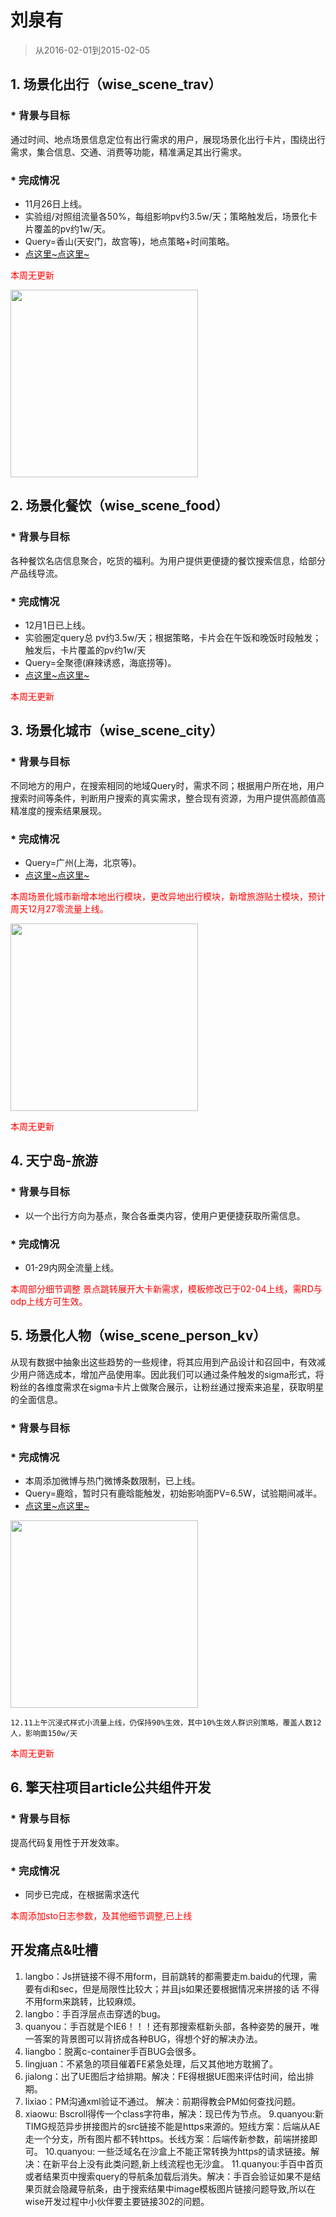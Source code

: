  # 刘泉有

> 从2016-02-01到2015-02-05


## 1. 场景化出行（wise_scene_trav）

### * 背景与目标
通过时间、地点场景信息定位有出行需求的用户，展现场景化出行卡片，围绕出行需求，集合信息、交通、消费等功能，精准满足其出行需求。

### * 完成情况
- 11月26日上线。
- 实验组/对照组流量各50%，每组影响pv约3.5w/天；策略触发后，场景化卡片覆盖的pv约1w/天。
- Query=香山(天安门，故宫等)，地点策略+时间策略。
- [点这里~点这里~](https://www.baidu.com/from=844b/s?word=%E9%A6%99%E5%B1%B1&ts=0015366&t_kt=0&rsv_iqid=5504612005285293655&rsv_t=f77fpuYM6PishRuwv6A9PSlfWEsQ%252FkBKd%252FtsgBcmqwBGyhR9vBwtIJNd3A&sa=ib&ms=1&rsv_sug4=3888&ss=101&inputT=2065&sid=102251)

<span style="color:red">本周无更新</span>

<img src="img/liuquanyou/11gugong.png" width=300/>



## 2. 场景化餐饮（wise_scene_food）

### * 背景与目标
各种餐饮名店信息聚合，吃货的福利。为用户提供更便捷的餐饮搜索信息，给部分产品线导流。

### * 完成情况
- 12月1日已上线。
- 实验圈定query总 pv约3.5w/天；根据策略，卡片会在午饭和晚饭时段触发；触发后，卡片覆盖的pv约1w/天
- Query=全聚德(麻辣诱惑，海底捞等)。
- [点这里~点这里~](http://cq01-aladdin-product-05.epc.baidu.com:8003/s?word=%E6%B5%B7%E5%BA%95%E6%8D%9E&ts=2862183&t_kt=0&sa=ib&rsv_sug4=5921&inputT=4644&ss=100&cip=47.153.191.255&tn=iphone&sid=102122)

<span style="color:red">本周无更新</span>



## 3. 场景化城市（wise_scene_city）

### * 背景与目标
不同地方的用户，在搜索相同的地域Query时，需求不同；根据用户所在地，用户搜索时间等条件，判断用户搜索的真实需求，整合现有资源，为用户提供高颜值高精准度的搜索结果展现。

### * 完成情况

- Query=广州(上海，北京等)。
- [点这里~点这里~](http://cq01-aladdin-product-05.epc.baidu.com:8003/s?word=%E8%A5%BF%E5%AE%89&sa=tb&ts=7886850&t_kt=0&rsv_t=d93dQMJ8oDkEP%252FAP42XH91G2DzxGN7euopVrqPYifT3ciDlwi6TI&rsv_pq=1595416660186666569&ss=101&t_it=1&rsv_sug4=3603&inputT=1781&oq=%E9%A2%90%E5%92%8C%E5%9B%AD)

<span style="color:red">本周场景化城市新增本地出行模块，更改异地出行模块，新增旅游贴士模块，预计周天12月27零流量上线。</span>

<img src="img/liuquanyou/city.png" width=300/>

<span style="color:red">本周无更新</span>

## 4. 天宁岛-旅游

### * 背景与目标

- 以一个出行方向为基点，聚合各垂类内容，使用户更便捷获取所需信息。

### * 完成情况
- 01-29内网全流量上线。

<span style="color:red">本周部分细节调整</span>
<span style="color:red">景点跳转展开大卡新需求，模板修改已于02-04上线，需RD与odp上线方可生效。</span>


## 5. 场景化人物（wise_scene_person_kv）
从现有数据中抽象出这些趋势的一些规律，将其应用到产品设计和召回中，有效减少用户筛选成本，增加产品使用率。因此我们可以通过条件触发的sigma形式，将粉丝的各维度需求在sigma卡片上做聚合展示，让粉丝通过搜索来追星，获取明星的全面信息。
### * 背景与目标

### * 完成情况
- 本周添加微博与热门微博条数限制，已上线。
- Query=鹿晗，暂时只有鹿晗能触发，初始影响面PV=6.5W，试验期间减半。
- [点这里~点这里~](https://www.baidu.com/from=844b/s?word=%E9%B9%BF%E6%99%97&ts=9424931&t_kt=0&rsv_iqid=7099597460254613959&rsv_t=5473vbvJQ6CHpRcFDZVOcjgQ8PfD4HRnZdMdiAW4%252BJY8bnEwuCP4PPXMZA&sa=ib&ms=1&rsv_sug4=1960&ss=101&inputT=733)

<img src="img/liuquanyou/11luhan.png" width=300/>

`12.11上午沉浸式样式小流量上线，仍保持90%生效，其中10%生效人群识别策略，覆盖人数12人，影响面150w/天`

<span style="color:red">本周无更新</span>


## 6. 擎天柱项目article公共组件开发

### * 背景与目标

提高代码复用性于开发效率。

### * 完成情况

- 同步已完成，在根据需求迭代

<span style="color:red">本周添加sto日志参数，及其他细节调整,已上线</span>


## 开发痛点&吐槽

1. langbo：Js拼链接不得不用form，目前跳转的都需要走m.baidu的代理，需要有di和sec，但是局限性比较大；并且js如果还要根据情况来拼接的话 不得不用form来跳转，比较麻烦。
2. langbo：手百浮层点击穿透的bug。
3. quanyou：手百就是个IE6！！！还有那搜索框新头部，各种姿势的展开，唯一答案的背景图可以背挤成各种BUG，得想个好的解决办法。
4. liangbo：脱离c-container手百BUG会很多。
5. lingjuan：不紧急的项目催着FE紧急处理，后又其他地方耽搁了。
6. jialong：出了UE图后才给排期。解决：FE得根据UE图来评估时间，给出排期。
7. lixiao：PM沟通xml验证不通过。  解决：前期得教会PM如何查找问题。
8. xiaowu: Bscroll得传一个class字符串，解决：现已传为节点。
9.quanyou:新TIMG规范异步拼接图片的src链接不能是https来源的。短线方案：后端从AE走一个分支，所有图片都不转https。长线方案：后端传新参数，前端拼接即可。
10.quanyou: 一些泛域名在沙盒上不能正常转换为https的请求链接。解决：在新平台上没有此类问题,新上线流程也无沙盒。
11.quanyou:手百中首页或者结果页中搜索query的导航条加载后消失。解决：手百会验证如果不是结果页就会隐藏导航条，由于搜索结果中image模板图片链接问题导致,所以在wise开发过程中小伙伴要主要链接302的问题。